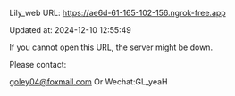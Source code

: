 Lily_web URL: https://ae6d-61-165-102-156.ngrok-free.app

Updated at: 2024-12-10 12:55:49

If you cannot open this URL, the server might be down.

Please contact: 

goley04@foxmail.com Or Wechat:GL_yeaH